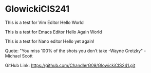 # GlowickiCIS241
This is a test for Vim Editor
Hello World

This is a test for Emacs Editor
Hello Again World

This is a test for Nano editor
Hello yet again!


Quote: "You miss 100% of the shots you don't take -Wayne Gretzky" -Michael Scott



GitHub Link: https://github.com/ChandlerG09/GlowickiCIS241.git


